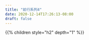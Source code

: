 ```yaml
---
title: "前行系列4"
date: 2020-12-14T17:26:13-08:00
draft: false
---
```



{{% children style="h2" depth="1" %}}
